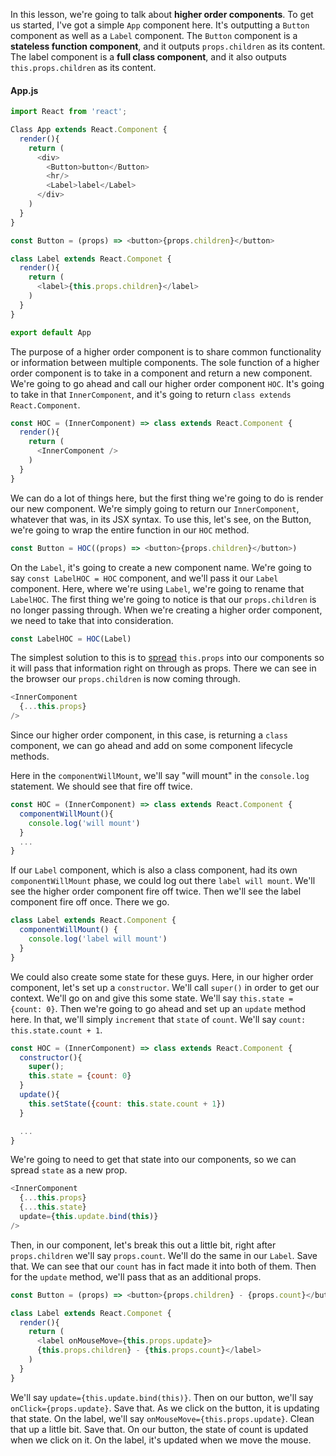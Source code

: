 In this lesson, we're going to talk about **higher order components**. To get us started, I've got a simple `App` component here. It's outputting a `Button` component as well as a `Label` component. The `Button` component is a **stateless function component**, and it outputs `props.children` as its content. The label component is a **full class component**, and it also outputs `this.props.children` as its content.
#### App.js
``` javascript
import React from 'react';

Class App extends React.Component {
  render(){
    return (
      <div>
        <Button>button</Button>
        <hr/>
        <Label>label</Label>
      </div>
    )
  }
}

const Button = (props) => <button>{props.children}</button>

class Label extends React.Componet {
  render(){
    return (
      <label>{this.props.children}</label>
    )
  }
}

export default App
```
The purpose of a higher order component is to share common functionality or information between multiple components. The sole function of a higher order component is to take in a component and return a new component. We're going to go ahead and call our higher order component `HOC`. It's going to take in that `InnerComponent`, and it's going to return `class extends React.Component`.

``` javascript
const HOC = (InnerComponent) => class extends React.Component {
  render(){
    return (
      <InnerComponent />
    )
  }
}
```
We can do a lot of things here, but the first thing we're going to do is render our new component. We're simply going to return our `InnerComponent`, whatever that was, in its JSX syntax. To use this, let's see, on the Button, we're going to wrap the entire function in our `HOC` method. 

``` javascript
const Button = HOC((props) => <button>{props.children}</button>)
```
On the `Label`, it's going to create a new component name.
We're going to say `const LabelHOC = HOC` component, and we'll pass it our `Label` component. Here, where we're using `Label`, we're going to rename that `LabelHOC`. The first thing we're going to notice is that our `props.children` is no longer passing through. When we're creating a higher order component, we need to take that into consideration.

``` javascript
const LabelHOC = HOC(Label)
```
The simplest solution to this is to [spread](https://egghead.io/lessons/ecmascript-6-using-the-es6-spread-operator) `this.props` into our components so it will pass that information right on through as props. There we can see in the browser our `props.children` is now coming through. 

``` javascript
<InnerComponent
  {...this.props}
/>
```
Since our higher order component, in this case, is returning a `class` component, we can go ahead and add on some component lifecycle methods.

Here in the `componentWillMount`, we'll say "will mount" in the `console.log` statement. We should see that fire off twice. 

``` javascript
const HOC = (InnerComponent) => class extends React.Component {
  componentWillMount(){
    console.log('will mount')
  }
  ...
}
```
If our `Label` component, which is also a class component, had its own `componentWillMount` phase, we could log out there `label will mount`. We'll see the higher order component fire off twice. Then we'll see the label component fire off once. There we go.

``` javascript
class Label extends React.Component {
  componentWillMount() {
    console.log('label will mount')
  }
}
```
We could also create some state for these guys. Here, in our higher order component, let's set up a `constructor`. We'll call `super()` in order to get our context. We'll go on and give this some state. We'll say `this.state = {count: 0}`. Then we're going to go ahead and set up an `update` method here. In that, we'll simply `increment` that `state` of `count`. We'll say `count: this.state.count + 1`.

``` javascript
const HOC = (InnerComponent) => class extends React.Component {
  constructor(){
    super();
    this.state = {count: 0}
  }
  update(){
    this.setState({count: this.state.count + 1})
  }

  ...
}
```
We're going to need to get that state into our components, so we can spread `state` as a new prop. 

``` javascript
<InnerComponent
  {...this.props}
  {...this.state}
  update={this.update.bind(this)}
/>
```
Then, in our component, let's break this out a little bit, right after `props.children` we'll say `props.count`. We'll do the same in our `Label`. Save that. We can see that our `count` has in fact made it into both of them. Then for the `update` method, we'll pass that as an additional props.

``` javascript
const Button = (props) => <button>{props.children} - {props.count}</button>

class Label extends React.Componet {
  render(){
    return (
      <label onMouseMove={this.props.update}>
      {this.props.children} - {this.props.count}</label>
    )
  }
}
```
We'll say `update={this.update.bind(this)}`. Then on our button, we'll say `onClick={props.update}`. Save that. As we click on the button, it is updating that state. On the label, we'll say `onMouseMove={this.props.update}`. Clean that up a little bit. Save that. On our button, the state of count is updated when we click on it. On the label, it's updated when we move the mouse.